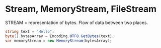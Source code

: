 # Stream, MemoryStream, FileStream

STREAM = representation of bytes. Flow of data between two places. 



```csharp
string text = "Hello";
byte[] bytesArray = Encoding.UTF8.GetBytes(text);
var memoryStream = new MemoryStream(bytesArray);
```
